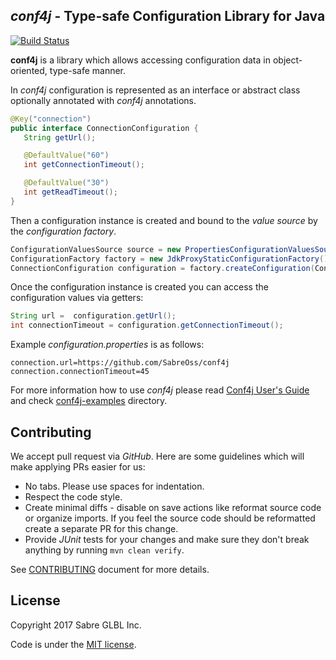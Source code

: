 <!--
  MIT License

  Copyright 2017 Sabre GLBL Inc.

  Permission is hereby granted, free of charge, to any person obtaining a copy
  of this software and associated documentation files (the "Software"), to deal
  in the Software without restriction, including without limitation the rights
  to use, copy, modify, merge, publish, distribute, sublicense, and/or sell
  copies of the Software, and to permit persons to whom the Software is
  furnished to do so, subject to the following conditions:

  The above copyright notice and this permission notice shall be included in all
  copies or substantial portions of the Software.

  THE SOFTWARE IS PROVIDED "AS IS", WITHOUT WARRANTY OF ANY KIND, EXPRESS OR
  IMPLIED, INCLUDING BUT NOT LIMITED TO THE WARRANTIES OF MERCHANTABILITY,
  FITNESS FOR A PARTICULAR PURPOSE AND NONINFRINGEMENT. IN NO EVENT SHALL THE
  AUTHORS OR COPYRIGHT HOLDERS BE LIABLE FOR ANY CLAIM, DAMAGES OR OTHER
  LIABILITY, WHETHER IN AN ACTION OF CONTRACT, TORT OR OTHERWISE, ARISING FROM,
  OUT OF OR IN CONNECTION WITH THE SOFTWARE OR THE USE OR OTHER DEALINGS IN THE
  SOFTWARE.
 -->

## _conf4j_ - Type-safe Configuration Library for Java

[![Build Status](https://travis-ci.org/SabreOSS/conf4j.svg?branch=master)](https://travis-ci.org/SabreOSS/conf4j)

__conf4j__ is a library which allows accessing configuration data in object-oriented, type-safe manner.

In _conf4j_ configuration is represented as an interface or abstract class optionally annotated with _conf4j_ annotations.

```java
@Key("connection")
public interface ConnectionConfiguration {
   String getUrl();

   @DefaultValue("60")
   int getConnectionTimeout();

   @DefaultValue("30")
   int getReadTimeout();
}
```

Then a configuration instance is created and bound to the _value source_ by the _configuration factory_.

```java
ConfigurationValuesSource source = new PropertiesConfigurationValuesSource("configuration.properties");
ConfigurationFactory factory = new JdkProxyStaticConfigurationFactory();
ConnectionConfiguration configuration = factory.createConfiguration(ConnectionConfiguration.class, source);
```

Once the configuration instance is created you can access the configuration values via getters:

```java
String url =  configuration.getUrl();
int connectionTimeout = configuration.getConnectionTimeout();
```

Example _configuration.properties_ is as follows:

```properties
connection.url=https://github.com/SabreOss/conf4j
connection.connectionTimeout=45
```

For more information how to use _conf4j_ please read [Conf4j User's Guide](USERS-GUIDE.md)
and check [conf4j-examples](conf4j-examples) directory.

## Contributing

We accept pull request via _GitHub_. Here are some guidelines which will make applying PRs easier for us:

* No tabs. Please use spaces for indentation.
* Respect the code style.
* Create minimal diffs - disable on save actions like reformat source code or organize imports.
  If you feel the source code should be reformatted create a separate PR for this change.
* Provide _JUnit_ tests for your changes and make sure they don't break anything by running
  `mvn clean verify`.

See [CONTRIBUTING](CONTRIBUTING.md) document for more details.

## License

Copyright 2017 Sabre GLBL Inc.

Code is under the [MIT license](LICENSE).
